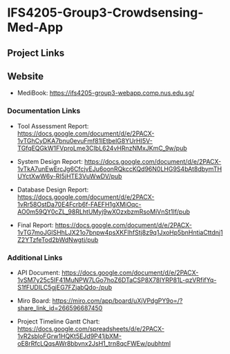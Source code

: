 # IFS4205-Group3-Crowdsensing-Med-App

## Project Links

## Website

- MediBook: https://ifs4205-group3-webapp.comp.nus.edu.sg/

### Documentation Links

- Tool Assessment Report: https://docs.google.com/document/d/e/2PACX-1vTGhCyDKA7bnu0evuFmf81IEtbelG8YUrHI5V-TGfqEQGkW1FVproLme3CIbL624vHRnzNMxJKmC_9w/pub

- System Design Report: https://docs.google.com/document/d/e/2PACX-1vTkA7unEwErcJg6CfcjvEJu6oonRQkccKQd96N0LHG9S4bAt8dbymTHUYctXwW6y-RI5jHTE3VuWwDV/pub

- Database Design Report:
  https://docs.google.com/document/d/e/2PACX-1vRr58OstDa70E4Fcrb6f-FAEFH1gXMiOqc-AO0m59QY0cZL_98RLhtUMyj9wXOzxbzmRsoMiVnSt1If/pub

- Final Report: https://docs.google.com/document/d/e/2PACX-1vTG7moJGlSHhLJX21o7bnpw4psXKFIhfStj8z9q1JxoHp5bnHntiaCttdnj1Z2YTzfeTod2bWdNwgtj/pub

### Additional Links

- API Document:
  https://docs.google.com/document/d/e/2PACX-1vSM7y25c5IF41MuNPW7LGo7hoZ6DTaCSP8X78IYRP81L-qzVRfifYq-S1fFUDILC5gjEG7FZjabQdo-/pub

- Miro Board:
  https://miro.com/app/board/uXjVPdgPY9o=/?share_link_id=266596687450

- Project Timeline Gantt Chart:
  https://docs.google.com/spreadsheets/d/e/2PACX-1vR2sbloFGrw1HQKt5EJd9P41jbXM-oE8rRfcLQqsAWr8bbvnx2JsH1_trn8qcFWEw/pubhtml
